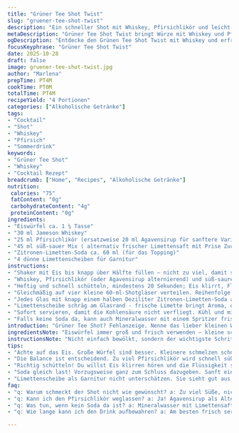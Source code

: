 ```yaml
---
title: "Grüner Tee Shot Twist"
slug: "gruener-tee-shot-twist"
description: "Ein schneller Shot mit Whiskey, Pfirsichlikör und leicht säuerlicher Frische, verfeinert mit Zitronen-Fizz. Die leichte Kohlensäure bringt Lebendigkeit, die Süße aus dem Pfirsichkonzentrat ergänzt das Whiskey-Aroma. Die Zugabe von Limettenstückchen sorgt für Frische und visuelle Lebendigkeit. Eine Alternative mit Agavensirup anstelle von Schnaps mildert die Schärfe, ideal für Einsteiger. Perfekt, um einen Abend lebendig zu starten oder einfach so. Einfach, schnell, mit kleinen Kniffen, die Wirkung entfalten – kein Schnickschnack, sondern handfeste Erfahrung aus meiner Hausbar. Auf das Auge achten – die richtige Schaumkrone auf der Soda, der richtige Klang beim Shaken! Nicht zu kalt, nicht zu verwässert."
metaDescription: "Grüner Tee Shot Twist bringt Würze mit Whiskey und Pfirsichlikör. Sprudelnde Frische durch Zitronen-Fizz. Perfekt zum Anstoßen."
ogDescription: "Entdecke den Grünen Tee Shot Twist mit Whiskey und erfrischendem Zitronen-Fizz. Ideal für gesellige Abende, lebendig und frisch."
focusKeyphrase: "Grüner Tee Shot Twist"
date: 2025-10-28
draft: false
image: gruener-tee-shot-twist.jpg
author: "Marlena"
prepTime: PT4M
cookTime: PT0M
totalTime: PT4M
recipeYield: "4 Portionen"
categories: ["Alkoholische Getränke"]
tags:
- "Cocktail"
- "Shot"
- "Whiskey"
- "Pfirsich"
- "Sommerdrink"
keywords:
- "Grüner Tee Shot"
- "Whiskey"
- "Cocktail Rezept"
breadcrumb: ["Home", "Recipes", "Alkoholische Getränke"]
nutrition: 
 calories: "75"
 fatContent: "0g"
 carbohydrateContent: "4g"
 proteinContent: "0g"
ingredients:
- "Eiswürfel ca. 1 ¼ Tasse"
- "30 ml Jameson Whiskey"
- "25 ml Pfirsichlikör (ersatzweise 20 ml Agavensirup für sanftere Variante)"
- "45 ml süß-sauer Mix ( alternativ frischer Limettensaft mit Prise Zucker )"
- "Zitronen-Limetten-Soda ca. 60 ml (für das Topping)"
- "4 dünne Limettenscheiben für Garnitur"
instructions:
- "Shaker mit Eis bis knapp über Hälfte füllen — nicht zu viel, damit später noch ordentlich geschüttelt werden kann."
- "Whiskey, Pfirsichlikör (oder Agavensirup alternierend) und süß-sauren Mix hinzufügen. Wichtig: süß-sauer muss ausgewogen sein—frischer Limettensaft mit minimal Zucker klappt immer, daraus merkt man die Balance."
- "Heftig und schnell schütteln, mindestens 20 Sekunden; Eis klirrt, Flüssigkeit kühlt runter, wird leicht trüb. Wer nicht genug schüttelt, bekommt wässrige Shots ohne Körper."
- "Gleichmäßig auf vier kleine 60-ml-Shotgläser verteilen. Reihenfolge beim Ausgießen wichtig für gleichmäßige Portionsgrößen."
- "Jedes Glas mit knapp einem halben Deziliter Zitronen-Limetten-Soda auffüllen – auf Schaum achten, nicht zu schnell eingießen, damit Kohlensäure erhalten bleibt. Der kleine Sprudel peppt alles auf."
- "Limettenscheibe schräg am Glasrand - frische Limette bringt Aroma, optisch ein Hingucker, und ein bisschen Säure beim Anbeißen."
- "Sofort servieren, damit die Kohlensäure nicht verfliegt. Kühl und mit zarten Zitrusnoten – perfekt zum Anstoßen."
- "Falls keine Soda da, kann auch Mineralwasser mit einem Spritzer frischem Limettensaft dienen – bleibt frisch, milder im Geschmack."
introduction: "Grüner Tee Shot? Fehlanzeige. Nenne das lieber kleinen Wachmacher mit Whiskey. Erst probiert mit reinem Pfirsichlikör und Standard-Sweet & Sour vom Fertigpack, hat mich das Ergebnis doch enttäuscht. Nicht authentisch, platt im Geschmack. Also ran an den süß-sauer Mix aus frischer Limette und minimal Zucker, bisschen mehr Pfirsichprobieren. Experimentieren mit Alternativen, sei es mit Agavensirup statt Likör oder selbstgemachtem Sauer-Mix – hat sich gelohnt. Diese Art Drink lebt von Balance, nicht nur hitzige Süße oder scharfer Whiskey. Das Sprudeln zum Schluss – der absoluten Gamechanger, bringt Frische und macht das Ganze lebendig. Optisch darf’s ruhig bunt sein, Limettenscheiben gebe ich dazu seit einiger Zeit immer rein. Aromatisch frisch, macht Spaß in der Küche und am Ende auch beim Genuss."
ingredientsNote: "Eiswürfel immer groß und frisch verwenden — kleine schmelzen zu schnell und verwässern den Cocktail. Whiskey: Jameson eignet sich gut wegen seiner milden Note, aber ein anderer irischer Whiskey ist okay, wenn nichts anderes da. Pfirsichlikör ist Geschmacksträger, aber mit Agavensirup bekommt man eine mildere, süßere Version. Der süß-sauer Mix sollte nicht zu süß sein, frische Limette ist hier ein Plus; fertige Mischungen haben oft zu viel Zucker und künstliche Aromen. Zitronen-Limetten-Soda muss eine feine Perlung haben, handelsübliche Marken funktionieren gut, pure Mineralwasser greifen zu kurz. Limetten zum Garnieren frisch schneiden, nicht abgepackt. Wenn keine frischen Limetten, dann zumindest Zitronenscheibe, aber das Volumen der Säure kann variieren. Tipp: Wenn's schneller gehen soll - alles kalt stellen vor dem Mixen, so bleibt der Shot länger frisch."
instructionsNote: "Nicht einfach bewölkt, sondern der wichtigste Schritt: Shaken. Wenn der Shaker zu kurz geschüttelt wird, vermischen sich die Aromen nicht richtig, der Drink wirkt fad. Die Eismenge bestimmt, wie verdünnt der Shot wird – zu viel Eis, zu wässrig, zu wenig, zu stark und scharf. Beim Eingießen darauf achten, gleichmäßig zu verteilen; sonst haben manche Gläser zu viel, andere zu wenig – ärgerlich im geselligen Moment. Soda erst ganz zum Schluss und behutsam einschenken, da sonst die Kohlensäure schnell entweicht, und der frische Sprudel ist futsch. Die Limettenscheibe nicht nur hübsch, sondern gibt gleichzeitig Aroma beim Anstoßen. Sofort servieren, keine Wartezeit – sonst fällt der Schaum zusammen, wird schal. Kleine Küchenpatzer: Wenn der Shot zu süß ist, dann beim nächsten Mal weniger Pfirsichlikör oder etwas mehr frische Limette. Kein Soda zur Hand? Mineralwasser mit Limette rein – funktioniert auch, aber ohne Sprudel verläuft der Effekt. Mein Tipp: Experimentiere mit der Säure und Süße, bis du für dich den richtigen Kick hast."
tips:
- "Achte auf das Eis. Große Würfel sind besser. Kleinere schmelzen schnell, machen den Drink wässrig. Eiskalte Zutaten helfen das Aroma zu bewahren. Vor dem Mixen alles gut kühlen."
- "Die Balance ist entscheidend. Zu viel Pfirsichlikör wird schnell süß. Experimentiere mit Limettensaft. Mehr Säure bringt Frische, das Aroma wird intensiver. Weniger ist oft mehr beim Süßen."
- "Richtig schütteln! Du willst Eis klirren hören und die Flüssigkeit sollte sich leicht trüben. Mindestens 20 Sekunden kräftig schütteln, um die Aromen gut zu vermischen. Weniger ist oft nicht besser."
- "Soda gleich last! Vorzugsweise ganz zum Schluss dazugeben. Sanft eingießen, um Kohlensäure zu erhalten. Zu schnell eingießen und alles ist schal. Sprudel bringt Lebendigkeit ins Getränk."
- "Limettenscheibe als Garnitur nicht unterschätzen. Sie sieht gut aus, bringt Aroma und etwas Zest, wenn man reinbeißt. Das Auge trinkt mit. Frisch ist Pflicht, keine abgepackten Varianten."
faq:
- "q: Warum schmeckt der Shot nicht wie gewünscht? a: Zu viel Süße, nicht genug Limette. Balance ist hier wichtig. Versuche weniger Pfirsichlikör und mehr Limetten-Aroma."
- "q: Kann ich den Pfirsichlikör weglassen? a: Ja! Agavensirup als Alternative nutzen. Das sorgt für milderen Geschmack. Aber, dann weniger Zucker im Mix. Wichtig!!! Balance beachten."
- "q: Was tun, wenn kein Soda da ist? a: Mineralwasser mit Limettensaft als Ersatz. Schmeckt erfrischend. Mindere Süße durch spritzige Säure. Schneller, aber kein Sprudel. Experimentieren ist angesagt."
- "q: Wie lange kann ich den Drink aufbewahren? a: Am besten frisch servieren. Kohlensäure flieht schnell. Wenn nötig, im Kühlschrank lagern. Aber, nach ein paar Stunden wird es schal. Mach lieber frisch."

---
```

